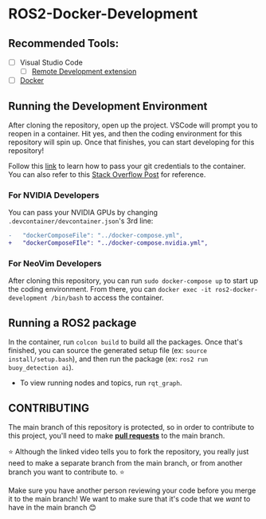 # ROS2-Docker-Development

## Recommended Tools:

- [ ] Visual Studio Code
    - [ ] [Remote Development extension](https://marketplace.visualstudio.com/items?itemName=ms-vscode-remote.vscode-remote-extensionpack)
- [ ] [Docker](https://github.com/MHSeals/Docker-Tutorial)

## Running the Development Environment

After cloning the repository, open up the project. VSCode will prompt you to reopen in a container. Hit yes, and then the coding environment for this repository will spin up. Once that finishes, you can start developing for this repository!

Follow this [link](https://code.visualstudio.com/remote/advancedcontainers/sharing-git-credentials) to learn how to pass your git credentials to the container. You can also refer to this [Stack Overflow Post](https://stackoverflow.com/questions/74704065/how-to-pass-git-ssh-credentials-from-wsl-to-vscode-dev-container) for reference.

### For NVIDIA Developers

You can pass your NVIDIA GPUs by changing `.devcontainer/devcontainer.json`'s 3rd line:

```diff
- 	"dockerComposeFile": "../docker-compose.yml",
+   "dockerComposeFIle": "../docker-compose.nvidia.yml",
```

### For NeoVim Developers

After cloning this repository, you can run `sudo docker-compose up` to start up the coding environment. From there, you can `docker exec -it ros2-docker-development /bin/bash` to access the container.

## Running a ROS2 package

In the container, run `colcon build` to build all the packages. Once that's finished, you can source the generated setup file (ex: `source install/setup.bash`), and then run the package (ex: `ros2 run buoy_detection ai`).

- To view running nodes and topics, run `rqt_graph`.

## CONTRIBUTING

The main branch of this repository is protected, so in order to contribute to this project, you'll need to make **[pull requests](https://youtu.be/jRLGobWwA3Y)** to the main branch.

⭐ Although the linked video tells you to fork the repository, you really just need to make a separate branch from the main branch, or from another branch you want to contribute to. ⭐

Make sure you have another person reviewing your code before you merge it to the main branch! We want to make sure that it's code that we *want* to have in the main branch 😊